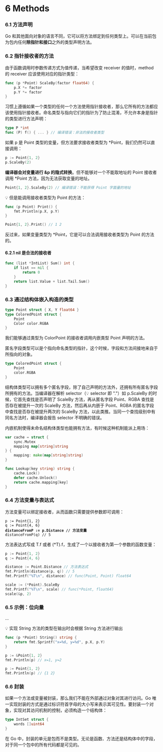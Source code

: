 # 6 Methods

### 6.1 方法声明

Go 和其他面向对象的语言不同，它可以将方法绑定到任何类型上。可以在当前包为包内任何**除指针和接口**之外的类型声明方法。

### 6.2 指针接收者的方法

由于函数调用时参数传递方式为值传递，当希望改变 receiver 的值时，method 的 receiver 应该使用对应的指针类型：

```go
func (p *Point) ScaleBy(factor float64) {
    p.X *= factor
    p.Y *= factor
}
```

习惯上遵循如果一个类型的任何一个方法使用指针接收者，那么它所有的方法都应该使用指针接收者。命名类型与指向它们的指针为了防止混淆，不允许本身是指针的类型进行方法声明：

```go
type P *int
func (P) f() { ... } // 编译错误：非法的接收者类型
```

如果 p 是 Point 类型的变量，但方法要求接收者类型为 \*Point，我们仍然可以直接调用：

```go
p := Point{1, 2}
p.ScaleBy(2)
```

**编译器会对变量进行 \&p 的隐式转换**。但不能够对一个不能取地址的 Point 接收者调用 \*Point 方法，因为无法获取变量的地址。

```go
Point{1, 2}.ScaleBy(2) // 编译错误：不能获得 Point 字面量的地址
```

💡 但是能调用接收者类型为 Point 的方法：

```go
func (p Point) Print() {
    fmt.Println(p.X, p.Y)
}

Point{1, 2}.Print() // 1 2
```

反过来，如果变量类型为 \*Point，它是可以合法调用接收者类型为 Point 的方法的。

#### 6.2.1 nil 是合法的接收者

```go
func (list *IntList) Sum() int {
    if list == nil {
        return 0
    }
    return list.Value + list.Tail.Sum()
}
```

### 6.3 通过结构体嵌入构造的类型

```go
type Point struct { X, Y float64 }
type ColoredPoint struct {
    Point
    Color color.RGBA
}
```

我们能够通过类型为 ColorPoint 的接收者调用内嵌类型 Point 声明的方法。

匿名字段类型可以是个指向命名类型的指针，这个时候，字段和方法间接地来自于所指向的对象。

```go
type ColoredPoint struct {
    Point
    color.RGBA
}
```

结构体类型可以拥有多个匿名字段，除了自己声明的方法外，还拥有所有匿名字段所拥有的方法。当编译器在解析 selector（💡 selector 即 "."）如 p.ScaleBy 的时候，它首先查找是否声明了 ScaleBy 方法，再从匿名字段 Point、RGBA 查找是否存在被提升一次的 ScaleBy 方法，然后再从内嵌于 Point、RGBA 的匿名字段中查找是否存在被提升两次的 ScaleBy 方法，以此类推。当同一个查找级别中有同名方法时，编译器会报告 selector 不明确的错误。

内嵌机制使得未命名结构体类型也能拥有方法，有时候这种机制能派上用场：

```go
var cache = struct {
    sync.Mutex
    mapping map[string]string
} {
    mapping: make(map[string]string)
}

func Lookup(key string) string {
    cache.Lock()
    defer cache.Unlock()
    return cache.mapping[key]
}
```

### 6.4 方法变量与表达式

方法变量可以绑定接收者，从而函数只需要提供参数即可调用：

<pre class="language-go"><code class="lang-go">p := Point{1, 2}
q := Point{4, 6}
<strong>distanceFromP := p.Distance // 方法变量
</strong>distanceFromP(q) // 5
</code></pre>

方法表达式写成 T.f 或者 (\*T).f，生成了一个以接收者为第一个参数的函数变量：

```go
p := Point{1, 2}
q := Point{4, 6}

distance := Point.Distance // 方法表达式
fmt.Println(distance(p, q)) // 5
fmt.Printf("%T\n", distance) // func(Point, Point) float64

scale := (*Point).ScaleBy
fmt.Printf("%T\n", scale) // func(*Point, float64)
scale(&p, 2)
```

### 6.5 示例：位向量

...

💡 实现 String 方法的类型在输出时会根据 String 方法进行输出

```go
func (p *Point) String() string {
    return fmt.Sprintf("x=%d, y=%d", p.X, p.Y)
}

p := &Point{1, 2}
fmt.Println(p) // x=1, y=2

p := Point{1, 2}
fmt.Println(p) // {1 2}
```

### 6.6 封装

如果一个方法或变量被封装，那么我们不能在外部通过对象对其进行访问。Go 唯一实现封装的方式是通过标识符首字母的大小写来表示其可见性。要封装一个对象，实现对其访问机制的控制，必须构造一个结构体：

```go
type IntSet struct {
    words []uint64
}
```

在 Go 中，封装的单元是包而不是类型。无论是函数、方法还是结构体中的字段，对于同一个包中的所有代码都是可见的。
